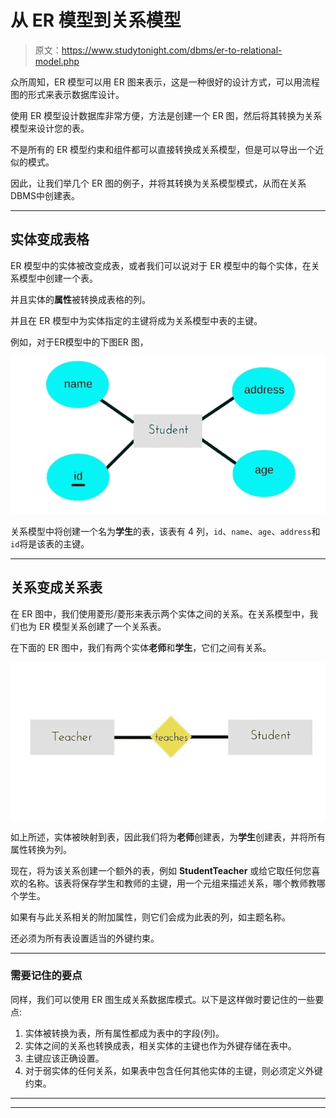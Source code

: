 # 从 ER 模型到关系模型

> 原文：<https://www.studytonight.com/dbms/er-to-relational-model.php>

众所周知，ER 模型可以用 ER 图来表示，这是一种很好的设计方式，可以用流程图的形式来表示数据库设计。

使用 ER 模型设计数据库非常方便，方法是创建一个 ER 图，然后将其转换为关系模型来设计您的表。

不是所有的 ER 模型约束和组件都可以直接转换成关系模型，但是可以导出一个近似的模式。

因此，让我们举几个 ER 图的例子，并将其转换为关系模型模式，从而在关系DBMS中创建表。

* * *

## 实体变成表格

ER 模型中的实体被改变成表，或者我们可以说对于 ER 模型中的每个实体，在关系模型中创建一个表。

并且实体的**属性**被转换成表格的列。

并且在 ER 模型中为实体指定的主键将成为关系模型中表的主键。

例如，对于ER模型中的下图ER 图，

![ER model to Relational - Entity to Table](img/dfabe12e79ad59b01a24907e93762035.png)

关系模型中将创建一个名为**学生**的表，该表有 4 列，`id`、`name`、`age`、`address`和`id`将是该表的主键。

* * *

## 关系变成关系表

在 ER 图中，我们使用菱形/菱形来表示两个实体之间的关系。在关系模型中，我们也为 ER 模型关系创建了一个关系表。

在下面的 ER 图中，我们有两个实体**老师**和**学生**，它们之间有关系。

![ER diagram relationship into table in rdbms](img/12988558d7a85fb9de40a967ced506a4.png)

如上所述，实体被映射到表，因此我们将为**老师**创建表，为**学生**创建表，并将所有属性转换为列。

现在，将为该关系创建一个额外的表，例如 **StudentTeacher** 或给它取任何您喜欢的名称。该表将保存学生和教师的主键，用一个元组来描述关系，哪个教师教哪个学生。

如果有与此关系相关的附加属性，则它们会成为此表的列，如主题名称。

还必须为所有表设置适当的外键约束。

* * *

### 需要记住的要点

同样，我们可以使用 ER 图生成关系数据库模式。以下是这样做时要记住的一些要点:

1.  实体被转换为表，所有属性都成为表中的字段(列)。
2.  实体之间的关系也转换成表，相关实体的主键也作为外键存储在表中。
3.  主键应该正确设置。
4.  对于弱实体的任何关系，如果表中包含任何其他实体的主键，则必须定义外键约束。

* * *

* * *
